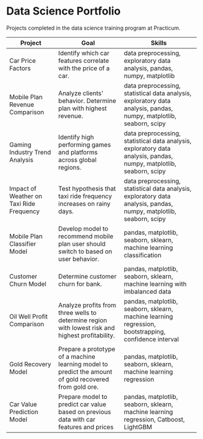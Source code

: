 # Data Science Portfolio 

Projects completed in the data science training program at Practicum.

| Project | Goal | Skills |
| ---- | ---- | ---- |
| Car Price Factors | Identify which car features correlate with the price of a car. | data preprocessing, exploratory data analysis, pandas, numpy, matplotlib  |
| Mobile Plan Revenue Comparison |  Analyze clients' behavior. Determine plan with highest revenue. | data preprocessing, statistical data analysis, exploratory data analysis, pandas, numpy, matplotlib, seaborn, scipy  |
| Gaming Industry Trend Analysis | Identify high performing games and platforms across global regions. | data preprocessing, statistical data analysis, exploratory data analysis, pandas, numpy, matplotlib, seaborn, scipy  |
| Impact of Weather on Taxi Ride Frequency | Test hypothesis that taxi ride frequency increases on rainy days. | data preprocessing, statistical data analysis, exploratory data analysis, pandas, numpy, matplotlib, seaborn, scipy  |
| Mobile Plan Classifier Model | Develop model to recommend mobile plan user should switch to based on user behavior. | pandas, matplotlib, seaborn, sklearn, machine learning classification |
| Customer Churn Model | Determine customer churn for bank. | pandas, matplotlib, seaborn, sklearn, machine learning with imbalanced data |
| Oil Well Profit Comparison | Analyze profits from three wells to determine region with lowest risk and highest profitability.| pandas, matplotlib, seaborn, sklearn, machine learning regression, bootstrapping, confidence interval |
| Gold Recovery Model | Prepare a prototype of a machine learning model to predict the amount of gold recovered from gold ore. | pandas, matplotlib, seaborn, sklearn, machine learning regression |
| Car Value Prediction Model | Prepare model to predict car value based on previous data with car features and prices | pandas, matplotlib, seaborn, sklearn, machine learning regression, Catboost, LightGBM |
